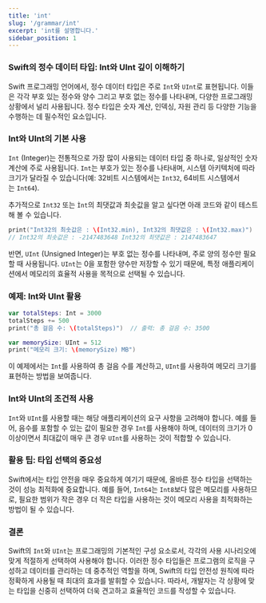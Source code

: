```yaml
---
title: 'int'
slug: '/grammar/int'
excerpt: 'int를 설명합니다.'
sidebar_position: 1
---
```


### Swift의 정수 데이터 타입: Int와 UInt 깊이 이해하기

Swift 프로그래밍 언어에서, 정수 데이터 타입은 주로 `Int`와 `UInt`로 표현됩니다. 이들은 각각 부호 있는 정수와 양수 그리고 부호 없는 정수를 나타내며, 다양한 프로그래밍 상황에서 널리 사용됩니다. 정수 타입은 숫자 계산, 인덱싱, 자원 관리 등 다양한 기능을 수행하는 데 필수적인 요소입니다.

### Int와 UInt의 기본 사용

`Int` (Integer)는 전통적으로 가장 많이 사용되는 데이터 타입 중 하나로, 일상적인 숫자 계산에 주로 사용됩니다. `Int`는 부호가 있는 정수를 나타내며, 시스템 아키텍처에 따라 크기가 달라질 수 있습니다(예: 32비트 시스템에서는 `Int32`, 64비트 시스템에서는 `Int64`).

추가적으로 `Int32` 또는 `Ìnt`의 최댓값과 최솟값을 알고 싶다면 아래 코드와 같이 테스트해 볼 수 있습니다.
```swift
print("Int32의 최솟값은 : \(Int32.min), Int32의 최댓값은 : \(Int32.max)")
// Int32의 최솟값은 : -2147483648 Int32의 최댓값은 : 2147483647
```

반면, `UInt` (Unsigned Integer)는 부호 없는 정수를 나타내며, 주로 양의 정수만 필요할 때 사용됩니다. `UInt`는 0을 포함한 양수만 저장할 수 있기 때문에, 특정 애플리케이션에서 메모리의 효율적 사용을 목적으로 선택될 수 있습니다.

### 예제: Int와 UInt 활용

```swift
var totalSteps: Int = 3000
totalSteps += 500
print("총 걸음 수: \(totalSteps)")  // 출력: 총 걸음 수: 3500

var memorySize: UInt = 512
print("메모리 크기: \(memorySize) MB")
```

이 예제에서는 `Int`를 사용하여 총 걸음 수를 계산하고, `UInt`를 사용하여 메모리 크기를 표현하는 방법을 보여줍니다.

### Int와 UInt의 조건적 사용

`Int`와 `UInt`를 사용할 때는 해당 애플리케이션의 요구 사항을 고려해야 합니다. 예를 들어, 음수를 포함할 수 있는 값이 필요한 경우 `Int`를 사용해야 하며, 데이터의 크기가 0 이상이면서 최대값이 매우 큰 경우 `UInt`를 사용하는 것이 적합할 수 있습니다.

### 활용 팁: 타입 선택의 중요성

Swift에서는 타입 안전을 매우 중요하게 여기기 때문에, 올바른 정수 타입을 선택하는 것이 성능 최적화에 중요합니다. 예를 들어, `Int64`는 `Int8`보다 많은 메모리를 사용하므로, 필요한 범위가 작은 경우 더 작은 타입을 사용하는 것이 메모리 사용을 최적화하는 방법이 될 수 있습니다.

### 결론

Swift의 `Int`와 `UInt`는 프로그래밍의 기본적인 구성 요소로서, 각각의 사용 시나리오에 맞게 적절하게 선택하여 사용해야 합니다. 이러한 정수 타입들은 프로그램의 로직을 구성하고 데이터를 관리하는 데 중추적인 역할을 하며, Swift의 타입 안전성 원칙에 따라 정확하게 사용될 때 최대의 효과를 발휘할 수 있습니다. 따라서, 개발자는 각 상황에 맞는 타입을 신중히 선택하여 더욱 견고하고 효율적인 코드를 작성할 수 있습니다.